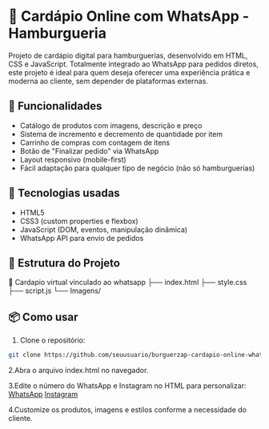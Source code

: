 # 🍔 Cardápio Online com WhatsApp - Hamburgueria

Projeto de cardápio digital para hamburguerias, desenvolvido em HTML, CSS e JavaScript. Totalmente integrado ao WhatsApp para pedidos diretos, este projeto é ideal para quem deseja oferecer uma experiência prática e moderna ao cliente, sem depender de plataformas externas.


## 🔧 Funcionalidades

- Catálogo de produtos com imagens, descrição e preço
- Sistema de incremento e decremento de quantidade por item
- Carrinho de compras com contagem de itens
- Botão de "Finalizar pedido" via WhatsApp
- Layout responsivo (mobile-first)
- Fácil adaptação para qualquer tipo de negócio (não só hamburguerias)

## 🚀 Tecnologias usadas

- HTML5
- CSS3 (custom properties e flexbox)
- JavaScript (DOM, eventos, manipulação dinâmica)
- WhatsApp API para envio de pedidos

## 🧩 Estrutura do Projeto

📁 Cardapio virtual vinculado ao whatsapp
├── index.html
├── style.css
├── script.js
└── Imagens/

## 📦 Como usar

1. Clone o repositório:
```bash
git clone https://github.com/seuusuario/burguerzap-cardapio-online-whatsapp.git
```
2.Abra o arquivo index.html no navegador.

3.Edite o número do WhatsApp e Instagram no HTML para personalizar:
<a href="https://wa.me/SEU_NUMERO" target="_blank">WhatsApp</a>
<a href="https://instagram.com/SEU_INSTA" target="_blank">Instagram</a>

4.Customize os produtos, imagens e estilos conforme a necessidade do cliente.



